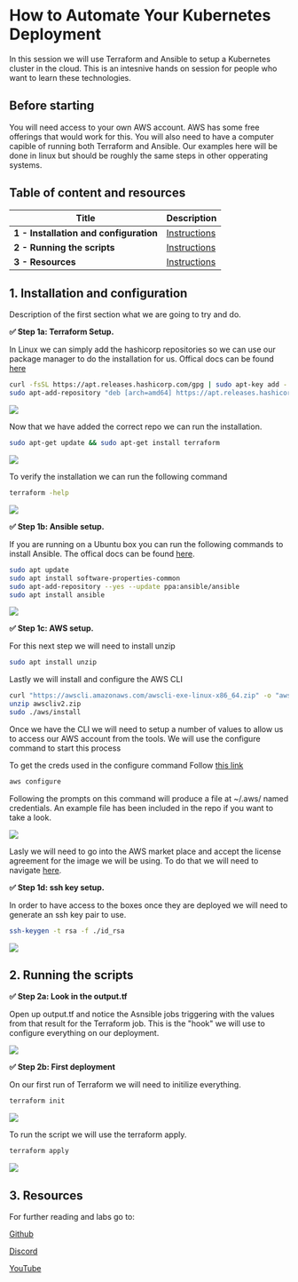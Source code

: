 # How to Automate Your Kubernetes Deployment

In this session we will use Terraform and Ansible to setup a Kubernetes cluster in the cloud.  This is an intesnive hands on session for people who want to learn these technologies.

## Before starting
You will need access to your own AWS account.  AWS has some free offerings that would work for this.  You will also need to have a computer capible of running both Terraform and Ansible.  Our examples here will be done in linux but should be roughly the same steps in other opperating systems.  

## Table of content and resources

| Title  | Description
|---|---|
| **1 - Installation and configuration** | [Instructions](#1-Installation-and-configuration)  |
| **2 - Running the scripts** | [Instructions](#2-Running-the-scripts)  |
| **3 - Resources** | [Instructions](#3-Resources)  |

## 1. Installation and configuration

Description of the first section what we are going to try and do.

**✅ Step 1a: Terraform Setup.** 

In Linux we can simply add the hashicorp repositories so we can use our package manager to do the installation for us.  Offical docs can be found [here](https://learn.hashicorp.com/tutorials/terraform/install-cli?in=terraform/aws-get-started)

```bash 
curl -fsSL https://apt.releases.hashicorp.com/gpg | sudo apt-key add -
sudo apt-add-repository "deb [arch=amd64] https://apt.releases.hashicorp.com $(lsb_release -cs) main"
```

<img src="https://user-images.githubusercontent.com/blah/blahblah.png" width=“700” />

Now that we have added the correct repo we can run the installation.

```bash
sudo apt-get update && sudo apt-get install terraform
```

<img src="https://user-images.githubusercontent.com/blah/blahblah.png" width=“700” />

To verify the installation we can run the following command

```bash 
terraform -help
```
<img src="https://user-images.githubusercontent.com/blah/blahblah.png" width=“700” />

**✅ Step 1b: Ansible setup.** 

If you are running on a Ubuntu box you can run the following commands to install Ansible. The offical docs can be found [here](https://docs.ansible.com/ansible/latest/installation_guide/intro_installation.html#prerequisites-installing-pip).

```bash
sudo apt update
sudo apt install software-properties-common
sudo apt-add-repository --yes --update ppa:ansible/ansible
sudo apt install ansible
```

<img src="https://user-images.githubusercontent.com/blah/blahblah.png" width=“700” />

**✅ Step 1c: AWS setup.** 

For this next step we will need to install unzip

```bash
sudo apt install unzip
```

Lastly we will install and configure the AWS CLI

```bash
curl "https://awscli.amazonaws.com/awscli-exe-linux-x86_64.zip" -o "awscliv2.zip"
unzip awscliv2.zip
sudo ./aws/install
```

Once we have the CLI we will need to setup a number of values to allow us to access our AWS account from the tools.  We will use the configure command to start this process

To get the creds used in the configure command Follow [this link](https://docs.aws.amazon.com/powershell/latest/userguide/pstools-appendix-sign-up.html)

```bash
aws configure
```

Following the prompts on this command will produce a file at ~/.aws/ named credentials.  An example file has been included in the repo if you want to take a look.

<img src="https://user-images.githubusercontent.com/blah/blahblah.png" width=“700” />

Lasly we will need to go into the AWS market place and accept the license agreement for the image we will be using.  To do that we will need to navigate [here](https://aws.amazon.com/marketplace/pp?sku=47k9ia2igxpcce2bzo8u3kj03).


**✅ Step 1d: ssh key setup.** 

In order to have access to the boxes once they are deployed we will need to generate an ssh key pair to use. 

```bash
ssh-keygen -t rsa -f ./id_rsa
```

<img src="https://user-images.githubusercontent.com/blah/blahblah.png" width=“700” />

## 2. Running the scripts

**✅ Step 2a: Look in the output.tf** 

Open up output.tf and notice the Asnsible jobs triggering with the values from that result for the Terraform job.  This is the "hook" we will use to configure everything on our deployment. 

<img src="https://user-images.githubusercontent.com/blah/blahblah.png" width=“700” />

**✅ Step 2b: First deployment** 

On our first run of Terraform we will need to initilize everything. 

```bash 
terraform init
```

<img src="https://user-images.githubusercontent.com/blah/blahblah.png" width=“700” />

To run the script we will use the terraform apply.

```bash 
terraform apply
```

<img src="https://user-images.githubusercontent.com/blah/blahblah.png" width=“700” />

## 3. Resources
For further reading and labs go to: 

[Github](https://github.com/MayaLearning) 

[Discord](https://discord.gg/kkDTVQwJSN) 

[YouTube](https://www.youtube.com/channel/UCesdrOv6jbT8WyShLgAjoIw) 
